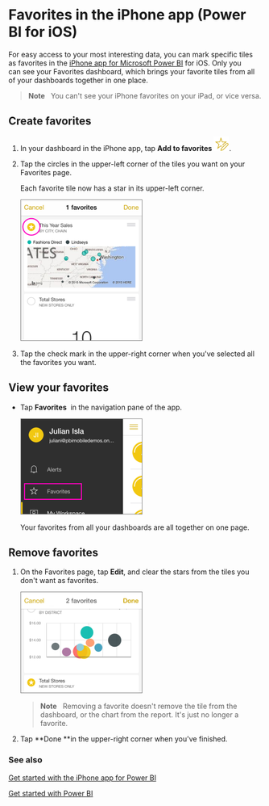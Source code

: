 <properties 
   pageTitle="Favorites in the iPhone app (Power BI for iOS)"
   description="Favorites in the iPhone app (Power BI for iOS)"
   services="powerbi" 
   documentationCenter="" 
   authors="maggiesMSFT" 
   manager="mblythe" 
   editor=""
   tags=""/>
 
<tags
   ms.service="powerbi"
   ms.devlang="NA"
   ms.topic="article"
   ms.tgt_pltfrm="NA"
   ms.workload="powerbi"
   ms.date="11/13/2015"
   ms.author="maggies"/>
# Favorites in the iPhone app (Power BI for iOS)

For easy access to your most interesting data, you can mark specific tiles as favorites in the [iPhone app for Microsoft Power BI](http://go.microsoft.com/fwlink/?LinkId=522062) for iOS. Only you can see your Favorites dashboard, which brings your favorite tiles from all of your dashboards together in one place.

>**Note**   You can't see your iPhone favorites on your iPad, or vice versa.

## Create favorites

1.  In your dashboard in the iPhone app, tap **Add to favorites** ![](media/powerbi-mobile-favorites-in-the-iphone-app/PBI_iPh_FaveIcon.png).

2.  Tap the circles in the upper-left corner of the tiles you want on your Favorites page.

    Each favorite tile now has a star in its upper-left corner.

    ![](media/powerbi-mobile-favorites-in-the-iphone-app/PBI_iPh_SelectFave.png)

3.  Tap the check mark in the upper-right corner when you've selected all the favorites you want.

## View your favorites

-   Tap **Favorites**  in the navigation pane of the app.

    ![](media/powerbi-mobile-favorites-in-the-iphone-app/PBI_iPh_FaveMenuNav.png)

    Your favorites from all your dashboards are all together on one page.

## Remove favorites

1.  On the Favorites page, tap **Edit**, and clear the stars from the tiles you don't want as favorites.

    ![](media/powerbi-mobile-favorites-in-the-iphone-app/PBI_iPh_RemoveFave2.png)

    >**Note**   Removing a favorite doesn't remove the tile from the dashboard, or the chart from the report. It's just no longer a favorite.

2.  Tap **Done **in the upper-right corner when you've finished.

### See also

[Get started with the iPhone app for Power BI](powerbi-mobile-ipad-app-get-started.md)

[Get started with Power BI](powerbi-service-get-started.md)

